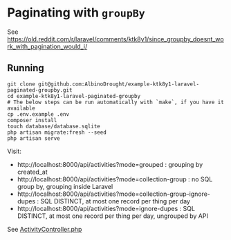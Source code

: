 # Paginating with `groupBy`

See https://old.reddit.com/r/laravel/comments/ktk8y1/since_groupby_doesnt_work_with_pagination_would_i/

## Running

```
git clone git@github.com:AlbinoDrought/example-ktk8y1-laravel-paginated-groupby.git
cd example-ktk8y1-laravel-paginated-groupby
# The below steps can be run automatically with `make`, if you have it available
cp .env.example .env
composer install
touch database/database.sqlite
php artisan migrate:fresh --seed
php artisan serve
```

Visit:

- http://localhost:8000/api/activities?mode=grouped : grouping by created_at
- http://localhost:8000/api/activities?mode=collection-group : no SQL group by, grouping inside Laravel
- http://localhost:8000/api/activities?mode=collection-group-ignore-dupes : SQL DISTINCT, at most one record per thing per day
- http://localhost:8000/api/activities?mode=ignore-dupes : SQL DISTINCT, at most one record per thing per day, ungrouped by API

See [ActivityController.php](./app/Http/Controllers/ActivityController.php)

